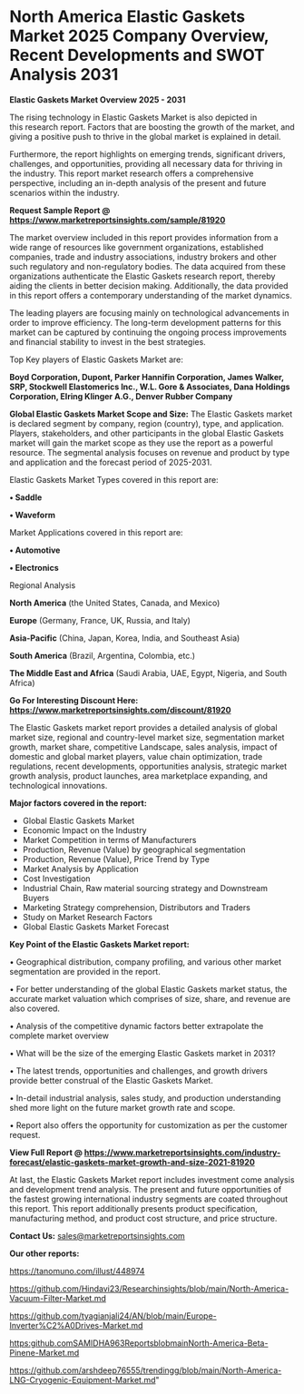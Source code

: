 # North America Elastic Gaskets Market 2025 Company Overview, Recent Developments and SWOT Analysis 2031

<Strong> Elastic Gaskets Market Overview 2025 - 2031</strong>

The rising technology in Elastic Gaskets Market is also depicted in this research report. Factors that are boosting the growth of the market, and giving a positive push to thrive in the global market is explained in detail.

Furthermore, the report highlights on emerging trends, significant drivers, challenges, and opportunities, providing all necessary data for thriving in the industry. This report market research offers a comprehensive perspective, including an in-depth analysis of the present and future scenarios within the industry.

<strong>Request Sample Report @ <a href=https://www.marketreportsinsights.com/sample/81920>https://www.marketreportsinsights.com/sample/81920</a></strong>

The market overview included in this report provides information from a wide range of resources like government organizations, established companies, trade and industry associations, industry brokers and other such regulatory and non-regulatory bodies. The data acquired from these organizations authenticate the Elastic Gaskets research report, thereby aiding the clients in better decision making. Additionally, the data provided in this report offers a contemporary understanding of the market dynamics.

The leading players are focusing mainly on technological advancements in order to improve efficiency. The long-term development patterns for this market can be captured by continuing the ongoing process improvements and financial stability to invest in the best strategies.

Top Key players of Elastic Gaskets Market are:

<strong>Boyd Corporation, Dupont, Parker Hannifin Corporation, James Walker, SRP, Stockwell Elastomerics Inc., W.L. Gore & Associates, Dana Holdings Corporation, Elring Klinger A.G., Denver Rubber Company</strong>

<strong><b>Global Elastic Gaskets Market Scope and Size:</b></strong>
The Elastic Gaskets market is declared segment by company, region (country), type, and application. Players, stakeholders, and other participants in the global Elastic Gaskets market will gain the market scope as they use the report as a powerful resource. The segmental analysis focuses on revenue and product by type and application and the forecast period of 2025-2031.

Elastic Gaskets Market Types covered in this report are:

<strong>• Saddle

• Waveform</strong>

Market Applications covered in this report are:

<strong>• Automotive

• Electronics</strong> 

Regional Analysis

<strong>North America</strong> (the United States, Canada, and Mexico)

<strong>Europe</strong> (Germany, France, UK, Russia, and Italy)

<strong>Asia-Pacific</strong> (China, Japan, Korea, India, and Southeast Asia)

<strong>South America</strong> (Brazil, Argentina, Colombia, etc.)

<strong>The Middle East and Africa</strong> (Saudi Arabia, UAE, Egypt, Nigeria, and South Africa)

<strong>Go For Interesting Discount Here: <a href=https://www.marketreportsinsights.com/discount/81920>https://www.marketreportsinsights.com/discount/81920</a></strong>

The Elastic Gaskets market report provides a detailed analysis of global market size, regional and country-level market size, segmentation market growth, market share, competitive Landscape, sales analysis, impact of domestic and global market players, value chain optimization, trade regulations, recent developments, opportunities analysis, strategic market growth analysis, product launches, area marketplace expanding, and technological innovations.

<strong><b>Major factors covered in the report:</b></strong>
<ul>
  <li>Global Elastic Gaskets Market </li>
  <li>Economic Impact on the Industry</li>
  <li>Market Competition in terms of Manufacturers</li>
  <li>Production, Revenue (Value) by geographical segmentation</li>
  <li>Production, Revenue (Value), Price Trend by Type</li>
  <li>Market Analysis by Application</li>
  <li>Cost Investigation</li>
  <li>Industrial Chain, Raw material sourcing strategy and Downstream Buyers</li>
  <li>Marketing Strategy comprehension, Distributors and Traders</li>
  <li>Study on Market Research Factors</li>
  <li>Global Elastic Gaskets Market Forecast</li>
</ul>

<strong><b>Key Point of the Elastic Gaskets Market report:</b></strong>

• Geographical distribution, company profiling, and various other market segmentation are provided in the report.

• For better understanding of the global Elastic Gaskets market status, the accurate market valuation which comprises of size, share, and revenue are also covered.

• Analysis of the competitive dynamic factors better extrapolate the complete market overview

• What will be the size of the emerging Elastic Gaskets market in 2031?

• The latest trends, opportunities and challenges, and growth drivers provide better construal of the Elastic Gaskets Market.

• In-detail industrial analysis, sales study, and production understanding shed more light on the future market growth rate and scope.

• Report also offers the opportunity for customization as per the customer request.

<strong><b>View Full Report @ <a href=https://www.marketreportsinsights.com/industry-forecast/elastic-gaskets-market-growth-and-size-2021-81920>https://www.marketreportsinsights.com/industry-forecast/elastic-gaskets-market-growth-and-size-2021-81920</a></b></strong>


At last, the Elastic Gaskets Market report includes investment come analysis and development trend analysis. The present and future opportunities of the fastest growing international industry segments are coated throughout this report. This report additionally presents product specification, manufacturing method, and product cost structure, and price structure.

<strong>Contact Us:</strong>
sales@marketreportsinsights.com

<strong>Our other reports:</strong>

<a href=https://tanomuno.com/illust/448974>https://tanomuno.com/illust/448974</a>

<a href=https://github.com/Hindavi23/Researchinsights/blob/main/North-America-Vacuum-Filter-Market.md>https://github.com/Hindavi23/Researchinsights/blob/main/North-America-Vacuum-Filter-Market.md</a>

<a href=https://github.com/tyagianjali24/AN/blob/main/Europe-Inverter%C2%A0Drives-Market.md>https://github.com/tyagianjali24/AN/blob/main/Europe-Inverter%C2%A0Drives-Market.md</a>

<a href=https:github.comSAMIDHA963ReportsblobmainNorth-America-Beta-Pinene-Market.md>https:github.comSAMIDHA963ReportsblobmainNorth-America-Beta-Pinene-Market.md</a>

<a href=https://github.com/arshdeep76555/trendingg/blob/main/North-America-LNG-Cryogenic-Equipment-Market.md>https://github.com/arshdeep76555/trendingg/blob/main/North-America-LNG-Cryogenic-Equipment-Market.md</a>"
